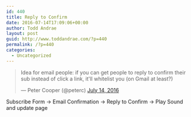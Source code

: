 ```yaml
---
id: 440
title: Reply to Confirm
date: 2016-07-14T17:09:06+00:00
author: Todd Andrae
layout: post
guid: http://www.toddandrae.com/?p=440
permalink: /?p=440
categories:
  - Uncategorized
---
```

<blockquote class="twitter-tweet" data-width="550">
  <p lang="en" dir="ltr">
    Idea for email people: if you can get people to reply to confirm their sub instead of click a link, it'll whitelist you (on Gmail at least?)
  </p>
  
  <p>
    &mdash; Peter Cooper (@peterc) <a href="https://twitter.com/peterc/status/753726162455687169">July 14, 2016</a>
  </p>
</blockquote>



Subscribe Form -> Email Confirmation -> Reply to Confirm -> Play Sound and update page